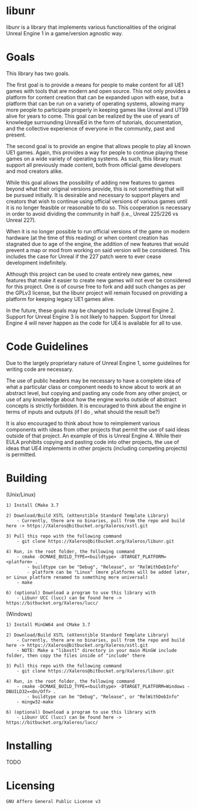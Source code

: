 # libunr #

libunr is a library that implements various functionalities of the original Unreal Engine 1 in a game/version agnostic way.

# Goals #

This library has two goals. 

The first goal is to provide a means for people to make content for all UE1 games with tools that
are modern and open source. This not only provides a platform for content creation that can be expanded upon with ease, but
a platform that can be run on a variety of operating systems, allowing many more people to participate properly in keeping
games like Unreal and UT99 alive for years to come. This goal can be realized by the use of years of knowledge surrounding
UnrealEd in the form of tutorials, documentation, and the collective experience of everyone in the community, past and present.

The second goal is to provide an engine that allows people to play all known UE1 games. Again, this provides a way for people to
continue playing these games on a wide variety of operating systems. As such, this library must support all previously made content,
both from official game developers and mod creators alike. 

While this goal allows the possibility of adding new features to games beyond what their original versions provide, this is not
something that will be pursued initially. It is desirable and necessary to support players and creators that wish to continue using 
official versions of various games until it is no longer feasible or reasonable to do so. This cooperation is necessary in order to
avoid dividing the community in half (i.e., Unreal 225/226 vs Unreal 227).

When it is no longer possible to run official versions of the game on modern hardware (at the time of this reading) or when content
creation has stagnated due to age of the engine, the addition of new features that would prevent a map or mod from working on said
version will be considered. This includes the case for Unreal if the 227 patch were to ever cease development indefinitely.

Although this project can be used to create entirely new games, new features that make it easier to create new games will not
ever be considered for this project. One is of course free to fork and add such changes as per the GPLv3 license, but the libunr 
project will remain focused on providing a platform for keeping legacy UE1 games alive.

In the future, these goals may be changed to include Unreal Engine 2. Support for Unreal Engine 3 is not likely to happen.
Support for Unreal Engine 4 will never happen as the code for UE4 is available for all to use.

# Code Guidelines #

Due to the largely proprietary nature of Unreal Engine 1, some guidelines for writing code are necessary. 

The use of public headers may be necessary to have a complete idea of what a particular class or component needs to know about to work 
at an abstract level, but copying and pasting any code from any other project, or use of any knowledge about how the engine works 
outside of abstract concepts is strictly forbidden. It is encouraged to think about the engine in terms of inputs and outputs 
(if I do <X>, what should the result <Y> be?)

It is also encouraged to think about how to reimplement various components with ideas from other projects that permit the
use of said ideas outside of that project. An example of this is Unreal Engine 4. While their EULA prohibits copying and pasting
code into other projects, the use of ideas that UE4 implements in other projects (including competing projects) is permitted.

# Building #

(Unix/Linux)
```
1) Install CMake 3.7

2) Download/Build XSTL (eXtenstible Standard Template Library)
	- Currently, there are no binaries, pull from the repo and build here -> https://Xaleros@bitbucket.org/Xaleros/xstl.git

3) Pull this repo with the following command
	- git clone https://Xaleros@bitbucket.org/Xaleros/libunr.git

4) Run, in the root folder, the following command
	- cmake -DCMAKE_BUILD_TYPE=<buildtype> -DTARGET_PLATFORM=<platform> .
		- buildtype can be "Debug", "Release", or "RelWithDebInfo"
        - platform can be "Linux" (more platforms will be added later, or Linux platform renamed to something more universal)
	- make

6) (optional) Download a program to use this library with
	- Libunr UCC (lucc) can be found here -> https://bitbucket.org/Xaleros/lucc/
```

(Windows)
```
1) Install MinGW64 and CMake 3.7

2) Download/Build XSTL (eXtenstible Standard Template Library)
	- Currently, there are no binaries, pull from the repo and build here -> https://Xaleros@bitbucket.org/Xaleros/xstl.git
	- NOTE: Make a "libxstl" directory in your main MinGW include folder, then copy the files inside of "include" there

3) Pull this repo with the following command
	- git clone https://Xaleros@bitbucket.org/Xaleros/libunr.git

4) Run, in the root folder, the following command
	- cmake -DCMAKE_BUILD_TYPE=<buildtype> -DTARGET_PLATFORM=Windows -DBUILD32=<On/Off> .
		- buildtype can be "Debug", "Release", or "RelWithDebInfo"
	- mingw32-make

6) (optional) Download a program to use this library with
	- Libunr UCC (lucc) can be found here -> https://bitbucket.org/Xaleros/lucc/
```
# Installing #
	
TODO

# Licensing #
	GNU Affero General Public License v3
